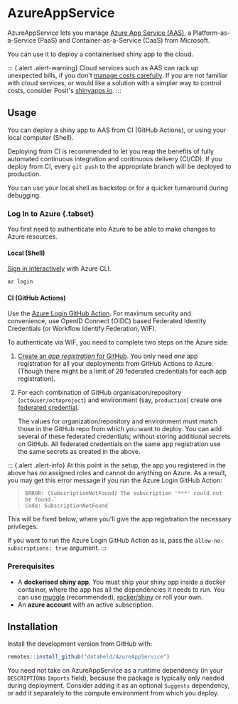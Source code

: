 # AzureAppService

AzureAppService lets you manage [Azure App Service (AAS)](https://azure.microsoft.com/en-us/services/app-service/), a Platform-as-a-Service (PaaS) and Container-as-a-Service (CaaS) from Microsoft.

You can use it to deploy a containerised shiny app to the cloud.

::: {.alert .alert-warning}
Cloud services such as AAS can rack up unexpected bills,
if you don't
[manage costs carefully](https://learn.microsoft.com/en-us/azure/cost-management-billing/).
If you are not familiar with cloud services,
or would like a solution with a simpler way to control costs,
consider Posit's [shinyapps.io](https://www.shinyapps.io).
:::

## Usage

You can deploy a shiny app to AAS from CI (GitHub Actions),
or using your local computer (Shell).

Deploying from CI is recommended to let you reap the benefits of fully
automated continuous integration and continuous delivery (CI/CD).
If you deploy from CI, every `git push` to the appropriate branch
will be deployed to production.

You can use your local shell as backstop or
for a quicker turnaround during debugging.

### Log In to Azure {.tabset}

You first need to authenticate into Azure to be able to make changes to Azure resources.


#### Local (Shell)

[Sign in interactively](https://learn.microsoft.com/en-us/cli/azure/authenticate-azure-cli)
with Azure CLI.

```sh
az login
```

#### CI (GitHub Actions)

Use the [Azure Login GitHub Action](https://github.com/marketplace/actions/azure-login).
For maximum security and convenience,
use OpenID Connect (OIDC) based Federated Identity Credentials
(or Workflow Identify Federation, WIF).

To authenticate via WIF, you need to complete two steps on the Azure side:

1. [Create an *app registration* for GitHub](https://learn.microsoft.com/en-us/azure/active-directory/workload-identities/workload-identity-federation-create-trust-user-assigned-managed-identity?pivots=identity-wif-mi-methods-azp).
    You only need *one* app registration for all your deployments from GitHub Actions to Azure.
    (Though there might be a limit of 20 federated credentials for each app registration).
1. For each combination of GitHub organisation/repository (`octouser/octoproject`) and environment (say, `production`) create one [federated credential](https://learn.microsoft.com/en-us/azure/active-directory/workload-identities/workload-identity-federation-create-trust-user-assigned-managed-identity?pivots=identity-wif-mi-methods-azp).

    The values for organization/repository and environment
    must match those in the GitHub repo from which you want to deploy.
    You can add several of these federated credentials;
    without storing additional secrets on GitHub.
    All federated credentials on the same app registration
    use the same secrets as created in the above.

::: {.alert .alert-info}
At this point in the setup,
the app you registered in the above has *no* assigned roles
and cannot do anything on Azure.
As a result,
you may get this error message if you run the Azure Login GitHub Action:

> ```
> ERROR: (SubscriptionNotFound) The subscription '***' could not be found.`
> Code: SubscriptionNotFound
> ```

This will be fixed below,
where you'll give the app registration the necessary privileges.

If you want to run the Azure Login GitHub Action as is,
pass the `allow-no-subscriptions: true` argument.
:::

### Prerequisites

- A **dockerised shiny app**.
    You must ship your shiny app inside a docker container,
    where the app has all the dependencies it needs to run.
    You can use [muggle](https://maxheld.de/muggle/) (recommended),
    [rocker/shiny](https://hub.docker.com/r/rocker/shiny)
    or roll your own.
- An **azure account** with an active subscription.

## Installation

Install the development version from GitHub with:

```r
remotes::install_github("dataheld/AzureAppService")
```

You need not take on AzureAppService as a runtime dependency (in your `DESCRIPTION`s `Imports` field), because the package is typically only needed during deployment.
Consider adding it as an optional `Suggests` dependency, or add it separately to the compute environment from which you deploy.
